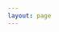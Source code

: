 ```yaml
---
layout: page
---
```


<script setup lang="ts">
import { data as submissions } from '#loaders/allSubmissions.en.data.ts'
import { data as rooms } from '#loaders/rooms.en.data.ts'
import { enMessages } from '#components/Session/session-messages.ts'
</script>

<SessionsPage :messages="enMessages" :session-code="undefined" :rooms="rooms" :submissions="submissions" />
